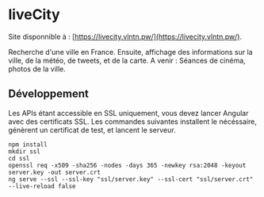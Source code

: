 # liveCity

Site disponnible à : [https://livecity.vlntn.pw/](https://livecity.vlntn.pw/).

Recherche d'une ville en France. Ensuite, affichage des informations sur la ville, de la météo, de tweets, et de la carte.
A venir : Séances de cinéma, photos de la ville.

## Développement

Les APIs étant accessible en SSL uniquement, vous devez lancer Angular avec des certificats SSL.
Les commandes suivantes installent le nécéssaire, génèrent un certificat de test, et lancent le serveur.

```shell
npm install
mkdir ssl
cd ssl
openssl req -x509 -sha256 -nodes -days 365 -newkey rsa:2048 -keyout server.key -out server.crt
ng serve --ssl --ssl-key "ssl/server.key" --ssl-cert "ssl/server.crt" --live-reload false
```
